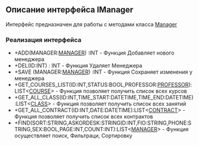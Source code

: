 ## Описание интерфейса IManager

Интерфейс предназначен для работы с методами класса [Manager](Manager.md)

### Реализация интерфейса

- +ADD(MANAGER:[MANAGER](Manager.md)) :INT - Функция Добавляет нового менеджера
- +DEL(ID:INT)  : INT - Функция Удаляет Менеджера
- +SAVE (MANAGER:[MANAGER](Manager.md)) :INT - Функция Сохраняет изменения у менеджера 
- +GET_COURSES_LIST(ID:INT,STATUS:BOOL,PROFESSOR:[PROFESSOR](Professor.md)):LIST<[COURSE](Course.md)> - Функция позволяет получить список всех курсов
- +GET_ALL_CLASS(ID:INT,TIME_START:DATETIME,TIME_END:DATETIME):LIST<[CLASS](Class.md)> - Функция позволяет получить список всех занятий 
- +GET_ALL_CONTRACT(ID:INT,DATE:DATETIME):LIST<[CONTRACT](Contract.md)> - Функция позволяет получить список всех контрактов
- +FIND(SORT:STRING,ASKORDESK:STRINGID:INT,FIO:STRING,PHONE:STRING,SEX:BOOL,PAGE:INT,COUNT:INT):LIST<[MANAGER](Manager.md)> - Функция осуществляет поиск, Фильтраци, Сортировку

